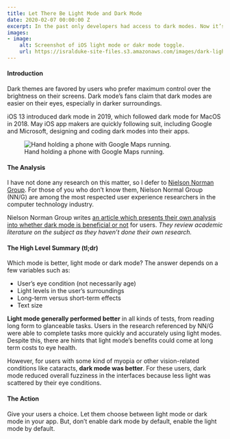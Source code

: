 ```yaml
---
title: Let There Be Light Mode and Dark Mode
date: 2020-02-07 00:00:00 Z
excerpt: In the past only developers had access to dark modes. Now it’s a trend to include dark modes in apps and websites. But does it work for usability?
images:
- image:
    alt: Screenshot of iOS light mode or dakr mode toggle. 
    url: https://isralduke-site-files.s3.amazonaws.com/images/dark-light-example.png
---
```

#### Introduction

Dark themes are favored by users who prefer maximum control over the brightness on their screens. Dark mode’s fans claim that dark modes are easier on their eyes, especially in darker surroundings.

iOS 13 introduced dark mode in 2019, which followed dark mode for MacOS in 2018. May iOS app makers are quickly following suit, including Google and Microsoft, designing and coding dark modes into their apps.

<figure>
    <img class="img-fluid" src="https://i0.wp.com/9to5google.com/wp-content/uploads/sites/4/2018/10/google_maps_dark_mode_night_1.jpg?w=2000&quality=82&strip=all&ssl=1"
         alt="Hand holding a phone with Google Maps running.">
    <figcaption>Hand holding a phone with Google Maps running.</figcaption>
</figure>

#### The Analysis

I have not done any research on this matter, so I defer to <a href="https://www.nngroup.com" target="_blank" title="World Leaders in Research-Based User Experience">Nielson Norman Group</a>. For those of you who don’t know them, Nielson Normal Group (NN/G) are among the most respected user experience researchers in the computer technology industry.

Nielson Norman Group writes <a href="https://www.nngroup.com/articles/dark-mode/" title="Dark Mode vs. Light Mode: Which Is Better?" target="_blank">an article which presents their own analysis into whether dark mode is beneficial or not</a> for users. _They review academic literature on the subject as they haven’t done their own research._

#### The High Level Summary (tl;dr)

Which mode is better, light mode or dark mode? The answer depends on a few variables such as:

- User’s eye condition (not necessarily age)
- Light levels in the user’s surroundings
- Long-term versus short-term effects
- Text size

**Light mode generally performed better** in all kinds of tests, from reading long form to glanceable tasks. Users in the research referenced by NN/G were able to complete tasks more quickly and accurately using light modes. Despite this, there are hints that light mode’s benefits could come at long term costs to eye health.

However, for users with some kind of myopia or other vision-related conditions like cataracts, **dark mode was better**. For these users, dark mode reduced overall fuzziness in the interfaces because less light was scattered by their eye conditions.

#### The Action

Give your users a choice. Let them choose between light mode or dark mode in your app. But, don’t enable dark mode by default, enable the light mode by default.